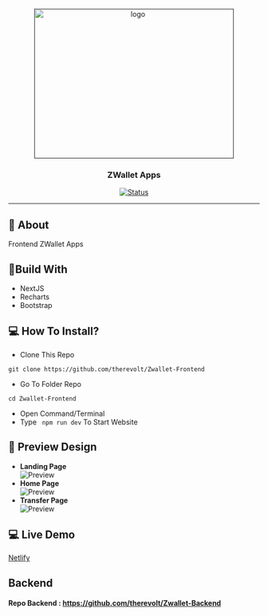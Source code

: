 <p align="center">
  <a href="" rel="noopener">
 <img width=400px height=300px src="https://i.ibb.co/PWw6SGx/image-2021-04-19-075223.png" alt="logo"></a>
</p>
<h3 align="center">ZWallet Apps</h3>
<div align="center">
  
[![Status](https://img.shields.io/website?down_color=red&down_message=Offline&up_color=green&up_message=Online&url=https%3A%2F%2Ftickitz-web.netlify.app)](https://tickitz-web.netlify.app)

</div>

---

## 🧐 About
Frontend ZWallet Apps

## 🔖Build With
- NextJS
- Recharts
- Bootstrap

## 💻 How To Install?
- Clone This Repo
```
git clone https://github.com/therevolt/Zwallet-Frontend
```
- Go To Folder Repo
```
cd Zwallet-Frontend
```
- Open Command/Terminal
- Type ``` npm run dev``` To Start Website

## 🔎 Preview Design <a name = "preview"></a>
- <b>Landing Page</b>
<br/> ![Preview](https://i.ibb.co/RBvjMhh/Untitled-design-17.png)
- <b>Home Page</b>
<br/> ![Preview](https://i.ibb.co/hMczd13/Home-Pages.png)
- <b>Transfer Page</b>
<br/> ![Preview](https://i.ibb.co/R4TqSQn/Transfer-Pages.png)

## 💻 Live Demo <a name = "live_demo"></a>
[Netlify](https://zwallet-new.vercel.app)

## Backend
#### Repo Backend : https://github.com/therevolt/Zwallet-Backend
